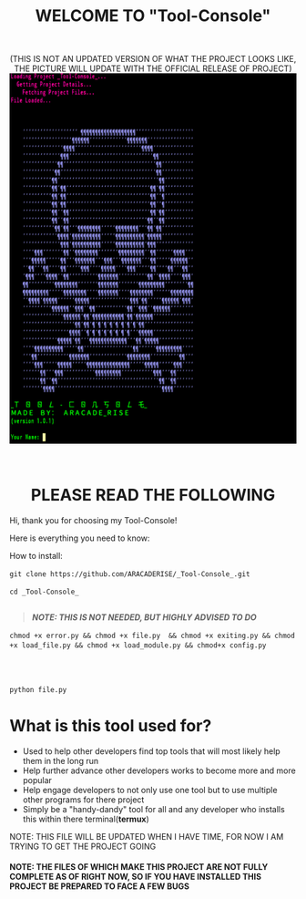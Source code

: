  # <h1 align="center">WELCOME TO __"Tool-Console"__</h1> 
 
 </br>
<p align="center">
 (THIS IS NOT AN UPDATED VERSION OF WHAT THE PROJECT LOOKS LIKE, THE PICTURE WILL UPDATE WITH THE OFFICIAL RELEASE OF PROJECT)
<img height="650" width="950" src="https://github.com/ARACADERISE/_Tool-Console_/blob/master/Screenshot%202019-06-07%20at%204.46.37%20PM.png?raw=true">
</p>
</br>

### <h1 align="center">PLEASE READ THE FOLLOWING</h1> 



Hi, thank you for choosing my Tool-Console!

Here is everything you need to know:

How to install:

``` git clone https://github.com/ARACADERISE/_Tool-Console_.git ```

 ```cd _Tool-Console_ ```

## ##
 > **_NOTE: THIS IS NOT NEEDED, BUT HIGHLY ADVISED TO DO_** 
 
 ``` chmod +x error.py && chmod +x file.py  && chmod +x exiting.py && chmod +x load_file.py && chmod +x load_module.py && chmod+x config.py ```
## ##
 
</br>
 
 ```python file.py ```
 
 
 # What is this tool used for?
  - Used to help other developers find top tools that will most likely help them in the long run
  - Help further advance other developers works to become more and more popular
  - Help engage developers to not only use one tool but to use multiple other programs for there project
  - Simply be a "handy-dandy" tool for all and any developer who installs this within there terminal(**termux**)

 NOTE: THIS FILE WILL BE UPDATED WHEN I HAVE TIME, FOR NOW I AM TRYING TO GET THE PROJECT GOING 
 #### NOTE: THE FILES OF WHICH MAKE THIS PROJECT ARE NOT FULLY COMPLETE AS OF RIGHT NOW, SO IF YOU HAVE INSTALLED THIS PROJECT BE              PREPARED TO FACE A FEW BUGS
